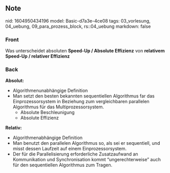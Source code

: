 ## Note
nid: 1604950434196
model: Basic-d7a3e-4ce08
tags: 03_vorlesung, 04_uebung, 09_para_prozess_block, rs::04_uebung
markdown: false

### Front
<p>Was unterscheidet absoluten <b>Speed-Up / Absolute Effizienz</b>
von <b>relativem Speed-Up / relativer Effizienz</b>

### Back
<p><b>Absolut:</b>
<div>
  <div>
    <ul>
      <li>Algorithmenunabhängige Definition
      <li>Man setzt den besten bekannten sequentiellen Algorithmus
      far das Einprozessorsystem in Beziehung zum vergleichbaren
      parallelen Algorithmus für das Multiprozessorsystem.
        <ul>
          <li>Absolute Beschleunigung
          <li>Absolute Effizienz
        </ul>
    </ul>
  </div>
</div>
<p><b>Relativ:</b>
<div>
  <div>
    <ul>
      <li>Algorithmenabhängige Definition
      <li>Man benutzt den parallelen Algorithmus so, als sei er
      sequentiell, und misst dessen Laufzeit auf einem
      Einprozessorsystem.
      <li>Der für die Parallelisierung erforderliche Zusatzaufwand
      an Kommunikation und Synchronisation kommt “ungerechterweise”
      auch für den sequentiellen Algorithmus zum Tragen.
    </ul>
  </div>
</div>
